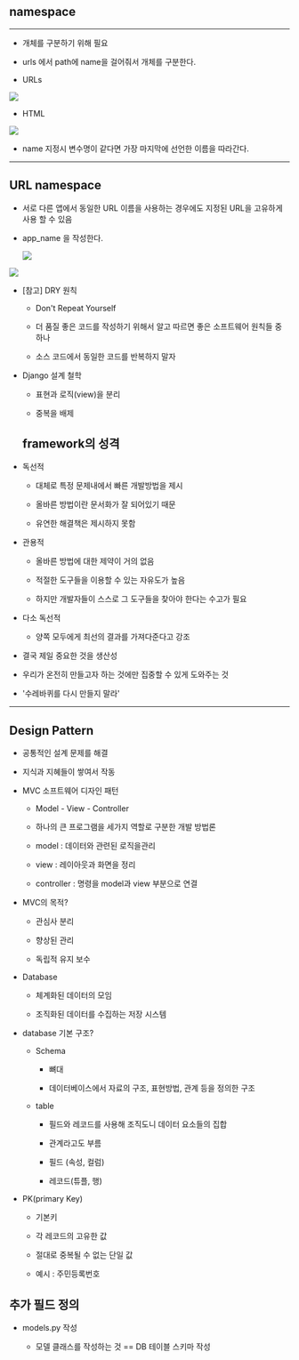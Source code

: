 ## namespace

***

- 개체를 구분하기 위해 필요

- urls 에서 path에 name을 걸어줘서 개체를 구분한다.

- URLs

![](C:\Users\이주현\AppData\Roaming\marktext\images\2022-09-28-09-34-22-image.png)

- HTML

![](C:\Users\이주현\AppData\Roaming\marktext\images\2022-09-28-09-34-39-image.png)

- name 지정시 변수명이 같다면 가장 마지막에 선언한 이름을 따라간다.

***

## URL  namespace

- 서로 다른 앱에서 동일한 URL 이름을 사용하는 경우에도 지정된 URL을 고유하게 사용 할 수 있음

- app_name 을 작성한다.
  
  ![](C:\Users\이주현\AppData\Roaming\marktext\images\2022-09-28-09-51-34-image.png)

![](C:\Users\이주현\AppData\Roaming\marktext\images\2022-09-28-09-51-24-image.png)



- [참고] DRY 원칙
  
  - Don't Repeat Yourself
  
  - 더 품질 좋은 코드를 작성하기 위해서 알고 따르면 좋은 소프트웨어 원칙들 중 하나
  
  - 소스 코드에서 동일한 코드를 반복하지 말자

- Django 설계 철학
  
  - 표현과 로직(view)을 분리
  
  - 중복을 배제
  
  ## framework의 성격

- 독선적
  
  - 대체로 특정 문제내에서 빠른 개발방법을 제시
  
  - 올바른 방법이란 문서화가 잘 되어있기 때문
  
  - 유연한 해결책은 제시하지 못함

- 관용적
  
  - 올바른 방법에 대한 제약이 거의 없음
  
  - 적절한 도구들을 이용할 수 있는 자유도가 높음
  
  - 하지만 개발자들이 스스로 그 도구들을 찾아야 한다는 수고가 필요

- 다소 독선적
  
  - 양쪽 모두에게 최선의 결과를 가져다준다고 강조

- 결국 제일 중요한 것을 생산성

- 우리가 온전히 만들고자 하는 것에만 집중할 수 있게 도와주는 것

- '수레바퀴를 다시 만들지 말라'

***

## Design Pattern

- 공통적인 설계 문제를 해결

- 지식과 지혜들이 쌓여서 작동



- MVC 소프트웨어 디자인 패턴
  
  - Model - View - Controller
  
  - 하나의 큰 프로그램을 세가지 역할로 구분한 개발 방법론
  
  - model : 데이터와 관련된 로직을관리
  
  - view : 레이아웃과 화면을 정리
  
  - controller :  명령을 model과 view 부분으로 연결

- MVC의 목적?
  
  - 관심사 분리
  
  - 향상된 관리
  
  - 독립적 유지 보수

- Database
  
  - 체계화된 데이터의 모임
  
  - 조직화된 데이터를 수집하는 저장 시스템

- database 기본 구조?
  
  - Schema
    
    - 뼈대
    
    - 데이터베이스에서 자료의 구조, 표현방법, 관계 등을 정의한 구조
  
  - table
    
    - 필드와 레코드를 사용해 조직도니 데이터 요소들의 집합
    
    - 관계라고도 부름
    
    - 필드 (속성, 컬럼)
    
    - 레코드(튜플, 행)

- PK(primary Key)
  
  - 기본키
  
  - 각 레코드의 고유한 값
  
  - 절대로 중복될 수 없는 단일 값
  
  - 예시 : 주민등록번호

## 추가 필드 정의

- models.py 작성
  
  - 모델 클래스를 작성하는 것 == DB 테이블  스키마 작성
